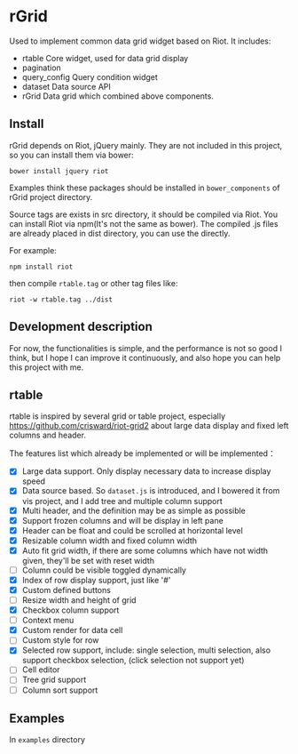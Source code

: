 # rGrid

Used to implement common data grid widget based on Riot. It includes:

* rtable Core widget, used for data grid display
* pagination
* query_config Query condition widget
* dataset Data source API
* rGrid Data grid which combined above components.

## Install

rGrid depends on Riot, jQuery mainly. They are not included in this project, so
you can install them via bower:

```
bower install jquery riot
```

Examples think these packages should be installed in `bower_components` of rGrid
project directory.

Source tags are exists in src directory, it should be compiled via Riot. You can
install Riot via npm(It's not the same as bower). The compiled .js files are already
placed in dist directory, you can use the directly.

For example:

```
npm install riot
```

then compile `rtable.tag` or other tag files like:

```
riot -w rtable.tag ../dist
```

## Development description

For now, the functionalities is simple, and the performance is not so good I think,
but I hope I can improve it continuously, and also hope you can help this project
with me.


## rtable

rtable is inspired by several grid or table project, especially https://github.com/crisward/riot-grid2
about large data display and fixed left columns and header.

The features list which already be implemented or will be implemented：

- [X] Large data support. Only display necessary data to increase display speed
- [X] Data source based. So `dataset.js` is introduced, and I bowered it from vis project, and I add tree and multiple column support
- [X] Multi header, and the definition may be as simple as possible
- [X] Support frozen columns and will be display in left pane
- [X] Header can be float and could be scrolled at horizontal level
- [X] Resizable column width and fixed column width
- [X] Auto fit grid width, if there are some columns which have not width given, they'll be set with reset width
- [ ] Column could be visible toggled dynamically
- [X] Index of row display support, just like '#'
- [X] Custom defined buttons
- [ ] Resize width and height of grid
- [X] Checkbox column support
- [ ] Context menu
- [X] Custom render for data cell
- [ ] Custom style for row
- [X] Selected row support, include: single selection, multi selection, also support checkbox selection, (click selection not support yet)
- [ ] Cell editor
- [ ] Tree grid support
- [ ] Column sort support

## Examples

In `examples` directory
